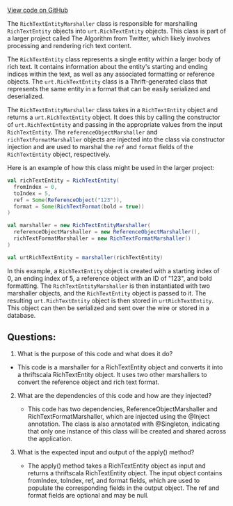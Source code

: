 [View code on GitHub](https://github.com/misbahsy/the-algorithm/product-mixer/core/src/main/scala/com/twitter/product_mixer/core/functional_component/marshaller/response/urt/richtext/RichTextEntityMarshaller.scala)

The `RichTextEntityMarshaller` class is responsible for marshalling `RichTextEntity` objects into `urt.RichTextEntity` objects. This class is part of a larger project called The Algorithm from Twitter, which likely involves processing and rendering rich text content.

The `RichTextEntity` class represents a single entity within a larger body of rich text. It contains information about the entity's starting and ending indices within the text, as well as any associated formatting or reference objects. The `urt.RichTextEntity` class is a Thrift-generated class that represents the same entity in a format that can be easily serialized and deserialized.

The `RichTextEntityMarshaller` class takes in a `RichTextEntity` object and returns a `urt.RichTextEntity` object. It does this by calling the constructor of `urt.RichTextEntity` and passing in the appropriate values from the input `RichTextEntity`. The `referenceObjectMarshaller` and `richTextFormatMarshaller` objects are injected into the class via constructor injection and are used to marshal the `ref` and `format` fields of the `RichTextEntity` object, respectively.

Here is an example of how this class might be used in the larger project:

```scala
val richTextEntity = RichTextEntity(
  fromIndex = 0,
  toIndex = 5,
  ref = Some(ReferenceObject("123")),
  format = Some(RichTextFormat(bold = true))
)

val marshaller = new RichTextEntityMarshaller(
  referenceObjectMarshaller = new ReferenceObjectMarshaller(),
  richTextFormatMarshaller = new RichTextFormatMarshaller()
)

val urtRichTextEntity = marshaller(richTextEntity)
```

In this example, a `RichTextEntity` object is created with a starting index of 0, an ending index of 5, a reference object with an ID of "123", and bold formatting. The `RichTextEntityMarshaller` is then instantiated with two marshaller objects, and the `RichTextEntity` object is passed to it. The resulting `urt.RichTextEntity` object is then stored in `urtRichTextEntity`. This object can then be serialized and sent over the wire or stored in a database.
## Questions: 
 1. What is the purpose of this code and what does it do?
   - This code is a marshaller for a RichTextEntity object and converts it into a thriftscala RichTextEntity object. It uses two other marshallers to convert the reference object and rich text format.
   
2. What are the dependencies of this code and how are they injected?
   - This code has two dependencies, ReferenceObjectMarshaller and RichTextFormatMarshaller, which are injected using the @Inject annotation. The class is also annotated with @Singleton, indicating that only one instance of this class will be created and shared across the application.
   
3. What is the expected input and output of the apply() method?
   - The apply() method takes a RichTextEntity object as input and returns a thriftscala RichTextEntity object. The input object contains fromIndex, toIndex, ref, and format fields, which are used to populate the corresponding fields in the output object. The ref and format fields are optional and may be null.